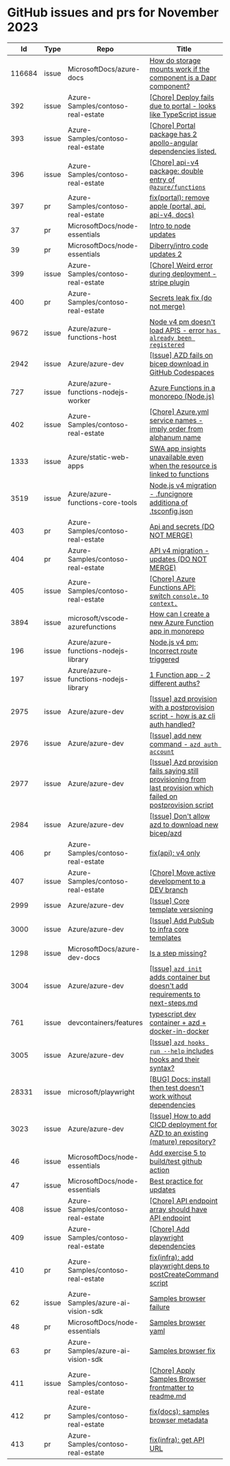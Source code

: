 # GitHub issues and prs for November 2023
|Id|Type|Repo|Title|Date|
|--|--|--|--|--|
|116684|issue|MicrosoftDocs/azure-docs|[How do storage mounts work if the component is a Dapr component? ](https://github.com/MicrosoftDocs/azure-docs/issues/116684)|11/2/2023|
|392|issue|Azure-Samples/contoso-real-estate|[[Chore] Deploy fails due to portal - looks like TypeScript issue](https://github.com/Azure-Samples/contoso-real-estate/issues/392)|11/2/2023|
|393|issue|Azure-Samples/contoso-real-estate|[[Chore] Portal package has 2 apollo-angular dependencies listed. ](https://github.com/Azure-Samples/contoso-real-estate/issues/393)|11/2/2023|
|396|issue|Azure-Samples/contoso-real-estate|[[Chore] api-v4 package: double entry of `@azure/functions`](https://github.com/Azure-Samples/contoso-real-estate/issues/396)|11/2/2023|
|397|pr|Azure-Samples/contoso-real-estate|[fix(portal): remove apple (portal, api, api-v4, docs)](https://github.com/Azure-Samples/contoso-real-estate/pull/397)|11/2/2023|
|37|pr|MicrosoftDocs/node-essentials|[Intro to node updates](https://github.com/MicrosoftDocs/node-essentials/pull/37)|11/3/2023|
|39|pr|MicrosoftDocs/node-essentials|[Diberry/intro code updates 2](https://github.com/MicrosoftDocs/node-essentials/pull/39)|11/6/2023|
|399|issue|Azure-Samples/contoso-real-estate|[[Chore] Weird error during deployment - stripe plugin](https://github.com/Azure-Samples/contoso-real-estate/issues/399)|11/6/2023|
|400|pr|Azure-Samples/contoso-real-estate|[Secrets leak fix (do not merge)](https://github.com/Azure-Samples/contoso-real-estate/pull/400)|11/7/2023|
|9672|issue|Azure/azure-functions-host|[Node v4 pm doesn't load APIS - error `has already been registered`](https://github.com/Azure/azure-functions-host/issues/9672)|11/8/2023|
|2942|issue|Azure/azure-dev|[[Issue] AZD fails on bicep download in GitHub Codespaces](https://github.com/Azure/azure-dev/issues/2942)|11/8/2023|
|727|issue|Azure/azure-functions-nodejs-worker|[Azure Functions in a monorepo (Node.js)](https://github.com/Azure/azure-functions-nodejs-worker/issues/727)|11/8/2023|
|402|issue|Azure-Samples/contoso-real-estate|[[Chore] Azure.yml service names - imply order from alphanum name](https://github.com/Azure-Samples/contoso-real-estate/issues/402)|11/10/2023|
|1333|issue|Azure/static-web-apps|[SWA app insights unavailable even when the resource is linked to functions](https://github.com/Azure/static-web-apps/issues/1333)|11/10/2023|
|3519|issue|Azure/azure-functions-core-tools|[Node.js v4 migration - .funcignore additiona of .tsconfig.json](https://github.com/Azure/azure-functions-core-tools/issues/3519)|11/10/2023|
|403|pr|Azure-Samples/contoso-real-estate|[Api and secrets (DO NOT MERGE)](https://github.com/Azure-Samples/contoso-real-estate/pull/403)|11/11/2023|
|404|pr|Azure-Samples/contoso-real-estate|[API v4 migration - updates (DO NOT MERGE)](https://github.com/Azure-Samples/contoso-real-estate/pull/404)|11/12/2023|
|405|issue|Azure-Samples/contoso-real-estate|[[Chore] Azure Functions API: switch `console.` to `context.`](https://github.com/Azure-Samples/contoso-real-estate/issues/405)|11/13/2023|
|3894|issue|microsoft/vscode-azurefunctions|[How can I create a new Azure Function app in monorepo](https://github.com/microsoft/vscode-azurefunctions/issues/3894)|11/13/2023|
|196|issue|Azure/azure-functions-nodejs-library|[Node.js v4 pm: Incorrect route triggered](https://github.com/Azure/azure-functions-nodejs-library/issues/196)|11/14/2023|
|197|issue|Azure/azure-functions-nodejs-library|[1 Function app - 2 different auths?](https://github.com/Azure/azure-functions-nodejs-library/issues/197)|11/14/2023|
|2975|issue|Azure/azure-dev|[[Issue] azd provision with a postprovision script - how is az cli auth handled? ](https://github.com/Azure/azure-dev/issues/2975)|11/15/2023|
|2976|issue|Azure/azure-dev|[[Issue] add new command - `azd auth account`](https://github.com/Azure/azure-dev/issues/2976)|11/15/2023|
|2977|issue|Azure/azure-dev|[[Issue] Azd provision fails saying still provisioning from last provision which failed on postprovision script](https://github.com/Azure/azure-dev/issues/2977)|11/15/2023|
|2984|issue|Azure/azure-dev|[[Issue] Don't allow azd to download new bicep/azd ](https://github.com/Azure/azure-dev/issues/2984)|11/15/2023|
|406|pr|Azure-Samples/contoso-real-estate|[fix(api): v4 only](https://github.com/Azure-Samples/contoso-real-estate/pull/406)|11/15/2023|
|407|issue|Azure-Samples/contoso-real-estate|[[Chore] Move active development to a DEV branch](https://github.com/Azure-Samples/contoso-real-estate/issues/407)|11/15/2023|
|2999|issue|Azure/azure-dev|[[Issue] Core template versioning](https://github.com/Azure/azure-dev/issues/2999)|11/16/2023|
|3000|issue|Azure/azure-dev|[[Issue] Add PubSub to infra core templates](https://github.com/Azure/azure-dev/issues/3000)|11/16/2023|
|1298|issue|MicrosoftDocs/azure-dev-docs|[Is a step missing? ](https://github.com/MicrosoftDocs/azure-dev-docs/issues/1298)|11/18/2023|
|3004|issue|Azure/azure-dev|[[Issue] `azd init` adds container but doesn't add requirements to next-steps.md](https://github.com/Azure/azure-dev/issues/3004)|11/18/2023|
|761|issue|devcontainers/features|[typescript dev container + azd + docker-in-docker](https://github.com/devcontainers/features/issues/761)|11/18/2023|
|3005|issue|Azure/azure-dev|[[Issue] `azd hooks run --help` includes hooks and their syntax?](https://github.com/Azure/azure-dev/issues/3005)|11/19/2023|
|28331|issue|microsoft/playwright|[[BUG] Docs: install then test doesn't work without dependencies](https://github.com/microsoft/playwright/issues/28331)|11/24/2023|
|3023|issue|Azure/azure-dev|[[Issue] How to add CICD deployment for AZD to an existing (mature) repository?](https://github.com/Azure/azure-dev/issues/3023)|11/27/2023|
|46|issue|MicrosoftDocs/node-essentials|[Add exercise 5 to build/test github action](https://github.com/MicrosoftDocs/node-essentials/issues/46)|11/27/2023|
|47|issue|MicrosoftDocs/node-essentials|[Best practice for updates](https://github.com/MicrosoftDocs/node-essentials/issues/47)|11/29/2023|
|408|issue|Azure-Samples/contoso-real-estate|[[Chore] API endpoint array should have API endpoint](https://github.com/Azure-Samples/contoso-real-estate/issues/408)|11/30/2023|
|409|issue|Azure-Samples/contoso-real-estate|[[Chore] Add playwright dependencies](https://github.com/Azure-Samples/contoso-real-estate/issues/409)|11/30/2023|
|410|pr|Azure-Samples/contoso-real-estate|[fix(infra): add playwright deps to postCreateCommand script](https://github.com/Azure-Samples/contoso-real-estate/pull/410)|11/30/2023|
|62|issue|Azure-Samples/azure-ai-vision-sdk|[Samples browser failure](https://github.com/Azure-Samples/azure-ai-vision-sdk/issues/62)|11/30/2023|
|48|pr|MicrosoftDocs/node-essentials|[Samples browser yaml](https://github.com/MicrosoftDocs/node-essentials/pull/48)|11/30/2023|
|63|pr|Azure-Samples/azure-ai-vision-sdk|[Samples browser fix](https://github.com/Azure-Samples/azure-ai-vision-sdk/pull/63)|11/30/2023|
|411|issue|Azure-Samples/contoso-real-estate|[[Chore] Apply Samples Browser frontmatter to readme.md](https://github.com/Azure-Samples/contoso-real-estate/issues/411)|11/30/2023|
|412|pr|Azure-Samples/contoso-real-estate|[fix(docs): samples browser metadata](https://github.com/Azure-Samples/contoso-real-estate/pull/412)|11/30/2023|
|413|pr|Azure-Samples/contoso-real-estate|[fix(infra): get API URL](https://github.com/Azure-Samples/contoso-real-estate/pull/413)|11/30/2023|
